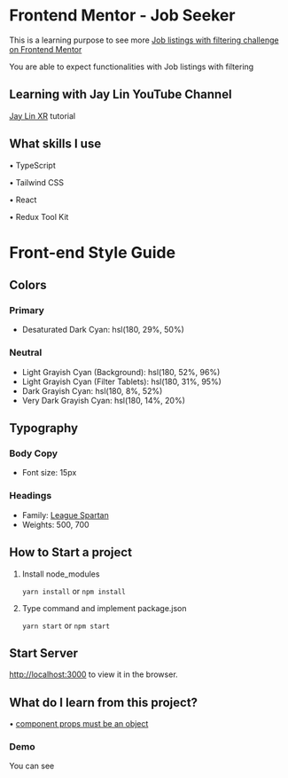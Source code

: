 # Frontend Mentor - Job Seeker

This is a learning purpose to see more [Job listings with filtering challenge on Frontend Mentor](https://www.frontendmentor.io/challenges/job-listings-with-filtering-ivstIPCt)

You are able to expect functionalities with Job listings with filtering

## Learning with Jay Lin YouTube Channel

[Jay Lin XR](https://www.youtube.com/channel/UC1rMgKD4Rn-7aVcymjlvhfQ) tutorial

## What skills I use

• TypeScript

• Tailwind CSS

• React

• Redux Tool Kit

# Front-end Style Guide

## Colors

### Primary

- Desaturated Dark Cyan: hsl(180, 29%, 50%)

### Neutral

- Light Grayish Cyan (Background): hsl(180, 52%, 96%)
- Light Grayish Cyan (Filter Tablets): hsl(180, 31%, 95%)
- Dark Grayish Cyan: hsl(180, 8%, 52%)
- Very Dark Grayish Cyan: hsl(180, 14%, 20%)

## Typography

### Body Copy

- Font size: 15px

### Headings

- Family: [League Spartan](https://fonts.google.com/specimen/League+Spartan)
- Weights: 500, 700

## How to Start a project

1. Install node_modules

   `yarn install` or `npm install`

2. Type command and implement package.json

   `yarn start` or `npm start`

## Start Server

[http://localhost:3000](http://localhost:3000) to view it in the browser.

## What do I learn from this project?

• [component props must be an object](https://stackoverflow.com/questions/70951815/react-typescript-property-data-does-not-exist-on-type-intrinsicattributes)

### Demo

You can see []()
